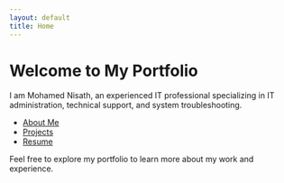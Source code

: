 ```yaml
---
layout: default
title: Home
---
```


# Welcome to My Portfolio

I am Mohamed Nisath, an experienced IT professional specializing in IT administration, technical support, and system troubleshooting.

- [About Me](about.md)
- [Projects](projects.md)
- [Resume](assets/Mohamed_Nisath_Resume.pdf)

Feel free to explore my portfolio to learn more about my work and experience.
